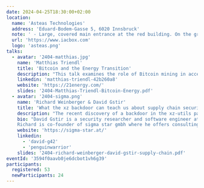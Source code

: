 ```yaml
---
date: 2024-04-25T18:30:00+02:00
location:
  name: 'Asteas Technologies'
  address: 'Eduard-Bodem-Gasse 5, 6020 Innsbruck'
  note: ' - Large, covered main entrance at the red building. On the ground floor, straight ahead to Seminarraum 2'
  url: 'https://www.iacbox.com'
  logo: 'asteas.png'
talks:
  - avatar: '2404-matthias.jpg'
    name: 'Matthias Triendl'
    title: 'Bitcoin and the Energy Transition'
    description: "This talk examines the role of Bitcoin mining in accelerating and economizing the energy transition. We'll explore how integrating Bitcoin mining with renewable energy sources can reduce the environmental footprint of heating and make renewable energy more financially viable. The presentation will focus on the practical aspects of this integration, demonstrating how it can lead to more stable green energy grids and provide an economic boost to areas with renewable resources. Attendees will gain insights into the symbiotic relationship between bitcoin and sustainable energy, understanding how Bitcoin mining can support the transition to a greener economy."
    linkedin: 'matthias-triendl-42b260a8'
    website: 'https://21energy.com/'
    slides: '2404-Matthias-Triendl-Bitcoin-Energy.pdf'
  - avatar: '2404-sigma.png'
    name: 'Richard Weinberger & David Gstir'
    title: 'What the xz backdoor can teach us about supply chain security'
    description: "The recent discovery of a backdoor in the xz-utils package vividly demonstrates that supply chain attacks are not only a reality but also pose a significant threat. In this presentation, David and Richard will provide an overview of the attack on the open-source ecosystem and discuss supply chain attacks more broadly. The objective of this talk is to offer both a technical and a non-technical overview of the attack, offering insights that may help mitigate similar incidents in the future. Additionally, David and Richard will explore the potential impact of supply chain attacks on individuals and their software projects. This discussion aims to shed light on the broader implications of these attacks and provide guidance on safeguarding against them in an increasingly interconnected digital landscape."
    bio: "David Gstir is a security researcher and software engineer at sigma star gmbh with 15+ years of hands-on experience in designing, engineering and auditing software for various use cases. He obtained a master's degree in computer sciences from the University of Technology Graz, Austria where he specialized in IT security and cryptography.
    Richard is co-founder of sigma star gmbh where he offers consulting services around Linux and IT security. Upstream he maintains various subsystems of the Linux kernel such as UserModeLinux and UBIFS. Beside of low level and security aspects of computers he enjoys growing lithops."
    website: 'https://sigma-star.at/'
    linkedin:
      - 'david-g42'
      - 'penguinwarrior'
    slides: '2404-richard-weinberger-david-gstir-supply-chain.pdf'
eventId: '3594f0aavb0je6dcbot1vh6g39'
participants:
  registered: 53
  newParticipants: 24
---
```

